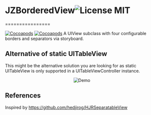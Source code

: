 # JZBorderedView![License MIT](https://go-shields.herokuapp.com/license-MIT-blue.png)
================

[![Cocoapods](https://cocoapod-badges.herokuapp.com/v/JZBorderedView/badge.png)](http://cocoapods.org/?q=JZBorderedView)
[![Cocoapods](https://cocoapod-badges.herokuapp.com/p/JZBorderedView/badge.png)](http://cocoapods.org/?q=JZBorderedView)
A UIView subclass with four configurable borders and separators via storyboard.

## Alternative of static UITableView
This might be the alternative solution you are looking for as static UITableView is only supported in a UITableViewController instance.

<p align="center">
  <img title="Demo" src="https://github.com/jessiejames1116/JZBorderedView/blob/master/Resources/Screen%20Shot.png"/>
</p>

## References
Inspired by https://github.com/hedjirog/HJRSeparatableView
